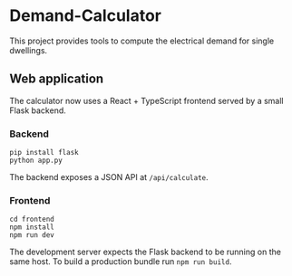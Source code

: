 # Demand-Calculator

This project provides tools to compute the electrical demand for single dwellings.

## Web application

The calculator now uses a React + TypeScript frontend served by a small
Flask backend.

### Backend

```
pip install flask
python app.py
```

The backend exposes a JSON API at `/api/calculate`.

### Frontend

```
cd frontend
npm install
npm run dev
```

The development server expects the Flask backend to be running on the same
host. To build a production bundle run `npm run build`.

